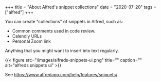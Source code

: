 +++
title = "About Alfred's snippet collections"
date = "2020-07-20"
tags = ["alfred"]
+++

You can create "collections" of snippets in Alfred, such as:

- Common comments used in code review.
- Calendly URLs
- Personal Zoom link

Anything that you might want to insert into text regularly.

{{< figure src="/images/alfreds-snippets-ui.png" title="" caption="" alt="alfreds snippets ui" >}}

See https://www.alfredapp.com/help/features/snippets/
